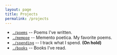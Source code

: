 ```yaml
---
layout: page
title: Projects
permalink: /projects
---
```


- [`./poems`](/projects/poems) --
  Poems I've written.
- [`./mempoe`](/projects/mempoe) --
  Memento poetica. My favorite poems.
- [`./spending`](/projects/spending) --
  I track what I spend. **(On hold)**
- [`./books`](/projects/books) --
  Books I've read.
